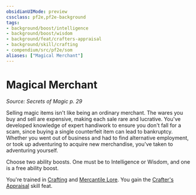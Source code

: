 ```yaml
---
obsidianUIMode: preview
cssclass: pf2e,pf2e-background
tags:
- background/boost/intelligence
- background/boost/wisdom
- background/feat/crafters-appraisal
- background/skill/crafting
- compendium/src/pf2e/som
aliases: ["Magical Merchant"]
---
```

# Magical Merchant
*Source: Secrets of Magic p. 29*  

Selling magic items isn't like being an ordinary merchant. The wares you buy and sell are expensive, making each sale rare and lucrative. You've developed knowledge of expert handiwork to ensure you don't fall for a scam, since buying a single counterfeit item can lead to bankruptcy. Whether you went out of business and had to find alternative employment, or took up adventuring to acquire new merchandise, you've taken to adventuring yourself.

Choose two ability boosts. One must be to Intelligence or Wisdom, and one is a free ability boost.

You're trained in [Crafting](../../skills.md#Crafting) and [Mercantile Lore](../../skills.md#Lore). You gain the [Crafter's Appraisal](../../feats/crafters-appraisal-apg.md) skill feat.